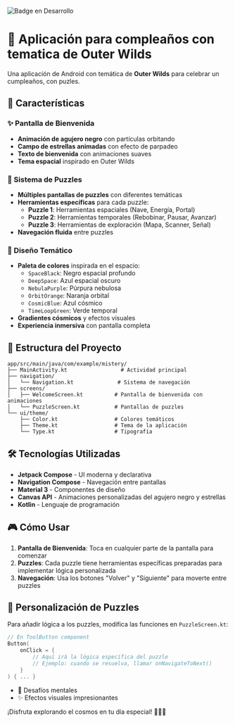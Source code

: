 ![Badge en Desarrollo](https://img.shields.io/badge/STATUS-En%20desarrollo-green)

# 🌌 Aplicación para compleaños con tematica de Outer Wilds

Una aplicación de Android con temática de **Outer Wilds** para celebrar un cumpleaños, con puzles.

## 📱 Características

### ✨ Pantalla de Bienvenida
- **Animación de agujero negro** con partículas orbitando
- **Campo de estrellas animadas** con efecto de parpadeo
- **Texto de bienvenida** con animaciones suaves
- **Tema espacial** inspirado en Outer Wilds

### 🧩 Sistema de Puzzles
- **Múltiples pantallas de puzzles** con diferentes temáticas
- **Herramientas específicas** para cada puzzle:
  - **Puzzle 1**: Herramientas espaciales (Nave, Energía, Portal)
  - **Puzzle 2**: Herramientas temporales (Rebobinar, Pausar, Avanzar)
  - **Puzzle 3**: Herramientas de exploración (Mapa, Scanner, Señal)
- **Navegación fluida** entre puzzles

### 🎨 Diseño Temático
- **Paleta de colores** inspirada en el espacio:
  - `SpaceBlack`: Negro espacial profundo
  - `DeepSpace`: Azul espacial oscuro
  - `NebulaPurple`: Púrpura nebulosa
  - `OrbitOrange`: Naranja orbital
  - `CosmicBlue`: Azul cósmico
  - `TimeLoopGreen`: Verde temporal
- **Gradientes cósmicos** y efectos visuales
- **Experiencia inmersiva** con pantalla completa

## 📁 Estructura del Proyecto

```
app/src/main/java/com/example/mistery/
├── MainActivity.kt                 # Actividad principal
├── navigation/
│   └── Navigation.kt              # Sistema de navegación
├── screens/
│   ├── WelcomeScreen.kt          # Pantalla de bienvenida con animaciones
│   └── PuzzleScreen.kt           # Pantallas de puzzles
└── ui/theme/
    ├── Color.kt                  # Colores temáticos
    ├── Theme.kt                  # Tema de la aplicación
    └── Type.kt                   # Tipografía
```

## 🛠️ Tecnologías Utilizadas

- **Jetpack Compose** - UI moderna y declarativa
- **Navigation Compose** - Navegación entre pantallas
- **Material 3** - Componentes de diseño
- **Canvas API** - Animaciones personalizadas del agujero negro y estrellas
- **Kotlin** - Lenguaje de programación

## 🎮 Cómo Usar

1. **Pantalla de Bienvenida**: Toca en cualquier parte de la pantalla para comenzar
2. **Puzzles**: Cada puzzle tiene herramientas específicas preparadas para implementar lógica personalizada
3. **Navegación**: Usa los botones "Volver" y "Siguiente" para moverte entre puzzles

## 🔧 Personalización de Puzzles

Para añadir lógica a los puzzles, modifica las funciones en `PuzzleScreen.kt`:

```kotlin
// En ToolButton component
Button(
    onClick = { 
        // Aquí irá la lógica específica del puzzle
        // Ejemplo: cuando se resuelva, llamar onNavigateToNext()
    }
) { ... }
```

- 🧩 Desafíos mentales
- ✨ Efectos visuales impresionantes

¡Disfruta explorando el cosmos en tu día especial! 🎉👨‍🚀


